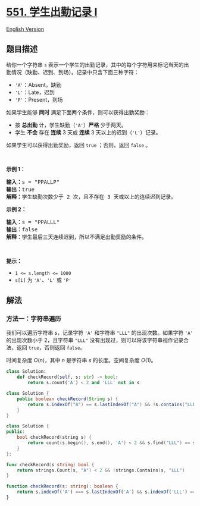 # [551. 学生出勤记录 I](https://leetcode.cn/problems/student-attendance-record-i)

[English Version](/solution/0500-0599/0551.Student%20Attendance%20Record%20I/README_EN.md)

<!-- tags:字符串 -->

<!-- difficulty:简单 -->

## 题目描述

<!-- 这里写题目描述 -->

<p>给你一个字符串 <code>s</code> 表示一个学生的出勤记录，其中的每个字符用来标记当天的出勤情况（缺勤、迟到、到场）。记录中只含下面三种字符：</p>

<ul>
	<li><code>'A'</code>：Absent，缺勤</li>
	<li><code>'L'</code>：Late，迟到</li>
	<li><code>'P'</code>：Present，到场</li>
</ul>

<p>如果学生能够 <strong>同时</strong> 满足下面两个条件，则可以获得出勤奖励：</p>

<ul>
	<li>按 <strong>总出勤</strong> 计，学生缺勤（<code>'A'</code>）<strong>严格</strong> 少于两天。</li>
	<li>学生 <strong>不会</strong> 存在 <strong>连续</strong> 3 天或 <strong>连续</strong> 3 天以上的迟到（<code>'L'</code>）记录。</li>
</ul>

<p>如果学生可以获得出勤奖励，返回 <code>true</code> ；否则，返回 <code>false</code> 。</p>

<p>&nbsp;</p>

<p><strong>示例 1：</strong></p>

<pre>
<strong>输入：</strong>s = "PPALLP"
<strong>输出：</strong>true
<strong>解释：</strong>学生缺勤次数少于 2 次，且不存在 3 天或以上的连续迟到记录。
</pre>

<p><strong>示例 2：</strong></p>

<pre>
<strong>输入：</strong>s = "PPALLL"
<strong>输出：</strong>false
<strong>解释：</strong>学生最后三天连续迟到，所以不满足出勤奖励的条件。
</pre>

<p>&nbsp;</p>

<p><strong>提示：</strong></p>

<ul>
	<li><code>1 &lt;= s.length &lt;= 1000</code></li>
	<li><code>s[i]</code> 为 <code>'A'</code>、<code>'L'</code> 或 <code>'P'</code></li>
</ul>

## 解法

### 方法一：字符串遍历

我们可以遍历字符串 $s$，记录字符 `'A'` 和字符串 `"LLL"` 的出现次数。如果字符 `'A'` 的出现次数小于 $2$，且字符串 `"LLL"` 没有出现过，则可以将该字符串视作记录合法，返回 `true`，否则返回 `false`。

时间复杂度 $O(n)$，其中 $n$ 是字符串 $s$ 的长度。空间复杂度 $O(1)$。

<!-- tabs:start -->

```python
class Solution:
    def checkRecord(self, s: str) -> bool:
        return s.count('A') < 2 and 'LLL' not in s
```

```java
class Solution {
    public boolean checkRecord(String s) {
        return s.indexOf("A") == s.lastIndexOf("A") && !s.contains("LLL");
    }
}
```

```cpp
class Solution {
public:
    bool checkRecord(string s) {
        return count(s.begin(), s.end(), 'A') < 2 && s.find("LLL") == string::npos;
    }
};
```

```go
func checkRecord(s string) bool {
	return strings.Count(s, "A") < 2 && !strings.Contains(s, "LLL")
}
```

```ts
function checkRecord(s: string): boolean {
    return s.indexOf('A') === s.lastIndexOf('A') && s.indexOf('LLL') === -1;
}
```

<!-- tabs:end -->

<!-- end -->
